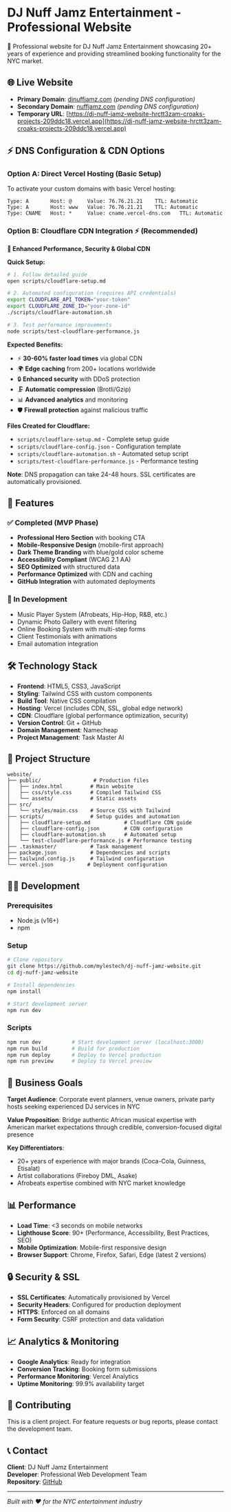 # DJ Nuff Jamz Entertainment - Professional Website

🎵 Professional website for DJ Nuff Jamz Entertainment showcasing 20+ years of experience and providing streamlined booking functionality for the NYC market.

## 🌐 Live Website

- **Primary Domain**: [djnuffjamz.com](https://djnuffjamz.com) *(pending DNS configuration)*
- **Secondary Domain**: [nuffjamz.com](https://nuffjamz.com) *(pending DNS configuration)*
- **Temporary URL**: [https://dj-nuff-jamz-website-hrctt3zam-croaks-projects-209ddc18.vercel.app](https://dj-nuff-jamz-website-hrctt3zam-croaks-projects-209ddc18.vercel.app)

## ⚡ DNS Configuration & CDN Options

### Option A: Direct Vercel Hosting (Basic Setup)
To activate your custom domains with basic Vercel hosting:

```
Type: A       Host: @     Value: 76.76.21.21    TTL: Automatic
Type: A       Host: www   Value: 76.76.21.21    TTL: Automatic  
Type: CNAME   Host: *     Value: cname.vercel-dns.com   TTL: Automatic
```

### Option B: Cloudflare CDN Integration ⚡ (Recommended)

**🚀 Enhanced Performance, Security & Global CDN**

**Quick Setup:**
```bash
# 1. Follow detailed guide
open scripts/cloudflare-setup.md

# 2. Automated configuration (requires API credentials)
export CLOUDFLARE_API_TOKEN="your-token"
export CLOUDFLARE_ZONE_ID="your-zone-id"
./scripts/cloudflare-automation.sh

# 3. Test performance improvements
node scripts/test-cloudflare-performance.js
```

**Expected Benefits:**
- ⚡ **30-60% faster load times** via global CDN
- 🌍 **Edge caching** from 200+ locations worldwide
- 🔒 **Enhanced security** with DDoS protection
- 🗜️ **Automatic compression** (Brotli/Gzip)
- 📊 **Advanced analytics** and monitoring
- 🛡️ **Firewall protection** against malicious traffic

**Files Created for Cloudflare:**
- `scripts/cloudflare-setup.md` - Complete setup guide
- `scripts/cloudflare-config.json` - Configuration template
- `scripts/cloudflare-automation.sh` - Automated setup script
- `scripts/test-cloudflare-performance.js` - Performance testing

**Note**: DNS propagation can take 24-48 hours. SSL certificates are automatically provisioned.

## 🚀 Features

### ✅ Completed (MVP Phase)
- **Professional Hero Section** with booking CTA
- **Mobile-Responsive Design** (mobile-first approach)
- **Dark Theme Branding** with blue/gold color scheme
- **Accessibility Compliant** (WCAG 2.1 AA)
- **SEO Optimized** with structured data
- **Performance Optimized** with CDN and caching
- **GitHub Integration** with automated deployments

### 🔄 In Development
- Music Player System (Afrobeats, Hip-Hop, R&B, etc.)
- Dynamic Photo Gallery with event filtering
- Online Booking System with multi-step forms
- Client Testimonials with animations
- Email automation integration

## 🛠️ Technology Stack

- **Frontend**: HTML5, CSS3, JavaScript
- **Styling**: Tailwind CSS with custom components
- **Build Tool**: Native CSS compilation
- **Hosting**: Vercel (includes CDN, SSL, global edge network)
- **CDN**: Cloudflare (global performance optimization, security)
- **Version Control**: Git + GitHub
- **Domain Management**: Namecheap
- **Project Management**: Task Master AI

## 📂 Project Structure

```
website/
├── public/                 # Production files
│   ├── index.html         # Main website
│   ├── css/style.css      # Compiled Tailwind CSS
│   └── assets/            # Static assets
├── src/
│   └── styles/main.css    # Source CSS with Tailwind
├── scripts/               # Setup guides and automation
│   ├── cloudflare-setup.md           # Cloudflare CDN guide
│   ├── cloudflare-config.json        # CDN configuration  
│   ├── cloudflare-automation.sh      # Automated setup
│   └── test-cloudflare-performance.js # Performance testing
├── .taskmaster/           # Task management
├── package.json           # Dependencies and scripts
├── tailwind.config.js     # Tailwind configuration
└── vercel.json           # Deployment configuration
```

## 🏃‍♂️ Development

### Prerequisites
- Node.js (v16+)
- npm

### Setup
```bash
# Clone repository
git clone https://github.com/mylestech/dj-nuff-jamz-website.git
cd dj-nuff-jamz-website

# Install dependencies
npm install

# Start development server
npm run dev
```

### Scripts
```bash
npm run dev          # Start development server (localhost:3000)
npm run build        # Build for production
npm run deploy       # Deploy to Vercel production
npm run preview      # Deploy to Vercel preview
```

## 🎯 Business Goals

**Target Audience**: Corporate event planners, venue owners, private party hosts seeking experienced DJ services in NYC

**Value Proposition**: Bridge authentic African musical expertise with American market expectations through credible, conversion-focused digital presence

**Key Differentiators**:
- 20+ years of experience with major brands (Coca-Cola, Guinness, Etisalat)
- Artist collaborations (Fireboy DML, Asake)
- Afrobeats expertise combined with NYC market knowledge

## 📊 Performance

- **Load Time**: <3 seconds on mobile networks
- **Lighthouse Score**: 90+ (Performance, Accessibility, Best Practices, SEO)
- **Mobile Optimization**: Mobile-first responsive design
- **Browser Support**: Chrome, Firefox, Safari, Edge (latest 2 versions)

## 🔒 Security & SSL

- **SSL Certificates**: Automatically provisioned by Vercel
- **Security Headers**: Configured for production deployment
- **HTTPS**: Enforced on all domains
- **Form Security**: CSRF protection and data validation

## 📈 Analytics & Monitoring

- **Google Analytics**: Ready for integration
- **Conversion Tracking**: Booking form submissions
- **Performance Monitoring**: Vercel Analytics
- **Uptime Monitoring**: 99.9% availability target

## 🤝 Contributing

This is a client project. For feature requests or bug reports, please contact the development team.

## 📞 Contact

**Client**: DJ Nuff Jamz Entertainment  
**Developer**: Professional Web Development Team  
**Repository**: [GitHub](https://github.com/mylestech/dj-nuff-jamz-website)

---

*Built with ❤️ for the NYC entertainment industry*
